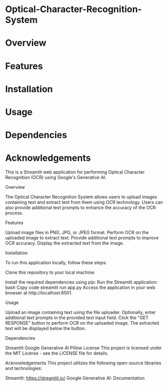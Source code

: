 # Optical-Character-Recognition-System

# Overview
# Features
# Installation
# Usage
# Dependencies
# Acknowledgements

This is a Streamlit web application for performing Optical Character Recognition (OCR) using Google's Generative AI.

Overview

The Optical Character Recognition System allows users to upload images containing text and extract text from them using OCR technology. Users can also provide additional text prompts to enhance the accuracy of the OCR process.

Features

Upload image files in PNG, JPG, or JPEG format.
Perform OCR on the uploaded image to extract text.
Provide additional text prompts to improve OCR accuracy.
Display the extracted text from the image.

Installation

To run this application locally, follow these steps:

Clone this repository to your local machine:

Install the required dependencies using pip:
Run the Streamlit application:
bash
Copy code
streamlit run app.py
Access the application in your web browser at http://localhost:8501.

Usage

Upload an image containing text using the file uploader.
Optionally, enter additional text prompts in the provided text input field.
Click the "GET RESPONSE" button to perform OCR on the uploaded image.
The extracted text will be displayed below the button.

Dependencies

Streamlit
Google Generative AI
Pillow
License
This project is licensed under the MIT License - see the LICENSE file for details.

Acknowledgements
This project utilizes the following open-source libraries and technologies:

Streamlit: https://streamlit.io/
Google Generative AI: Documentation
